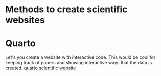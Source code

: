 # Methods to create scientific websites

# Quarto
Let's you create a website with interactive code. This would be cool for keeping track of papers and showing interactive ways that the data is created.
[quarto scientific website](https://quarto.org/docs/guide/)

